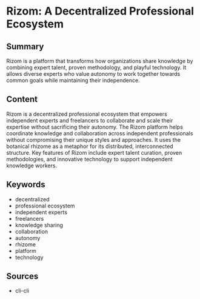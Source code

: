 # Rizom: A Decentralized Professional Ecosystem

## Summary

Rizom is a platform that transforms how organizations share knowledge by combining expert talent, proven methodology, and playful technology. It allows diverse experts who value autonomy to work together towards common goals while maintaining their independence.

## Content

Rizom is a decentralized professional ecosystem that empowers independent experts and freelancers to collaborate and scale their expertise without sacrificing their autonomy. The Rizom platform helps coordinate knowledge and collaboration across independent professionals without compromising their unique styles and approaches. It uses the botanical rhizome as a metaphor for its distributed, interconnected structure. Key features of Rizom include expert talent curation, proven methodologies, and innovative technology to support independent knowledge workers.

## Keywords

- decentralized
- professional ecosystem
- independent experts
- freelancers
- knowledge sharing
- collaboration
- autonomy
- rhizome
- platform
- technology

## Sources

- cli-cli
